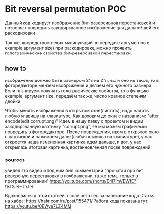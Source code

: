 # Bit reversal permutation POC
Данный код кодирует изображение бит-реверсивной перестановкой и позволяет повредить закодированное изображение для дальнейшей его раcкодировки

Так же, посредством неких манипуляций по передаче аргументов в example(аргумент size) при раскодировке,
можно проявить голографические свойства бит-реверсивной перестановки.

## how to
изображение должно быть размером 2^n на 2^n, если оно не такое, то в фоторедакторе меняем изображение и делаем его нужного размера.
Если планируем получать голографические свойcтва, то в функцию example, аргумент size, передаём так же, число кратное степеням двойки.

Чтобы менять изображения в открытом окне(листать), надо нажать любую клавишу на клавиатуре. 
Как доходим до окна с названием: "after encode(edit corrupt.png)"
Идем в нашу папку с проектом и видим закодированную картинку "corrupt.png", её мы можем графически повредить в фоторедакторе.
После повреждения, идем в открытое окно с картинкой и нажимаем далее(любая клавиша на клавиатуре), у нас откроется наша измененная картинка
идем дальше, и вот, у нас открылась итоговая картинка, востанновленная после повреждений.

### sources
увидел это видео и под ним был комментарий "прочитай про бит реверсную перестановку в изображении, та же тема, только в программировании" 
https://youtube.com/shorts/E4l7imVEWfE?feature=share

Вдохновился я этой статьёй, после чего сел за написание кода
Статья на хабре: https://habr.com/ru/post/155471/
Работа кода показана тут: https://youtu.be/0EWye7LZ4MM
